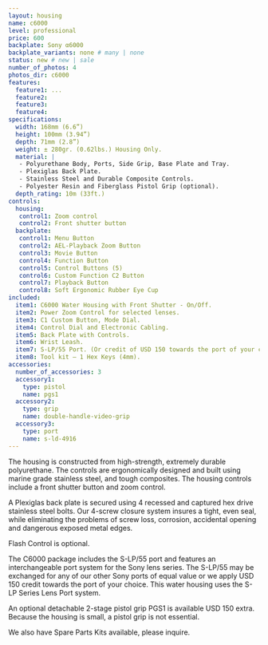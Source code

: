 ```yaml
---
layout: housing
name: c6000
level: professional
price: 600
backplate: Sony α6000
backplate_variants: none # many | none
status: new # new | sale
number_of_photos: 4
photos_dir: c6000
features:
  feature1: ...
  feature2:
  feature3:
  feature4:
specifications:
  width: 168mm (6.6”)
  height: 100mm (3.94”)
  depth: 71mm (2.8”)
  weight: ± 280gr. (0.62lbs.) Housing Only.  
  material: |
   - Polyurethane Body, Ports, Side Grip, Base Plate and Tray.
   - Plexiglas Back Plate.
   - Stainless Steel and Durable Composite Controls.
   - Polyester Resin and Fiberglass Pistol Grip (optional).
  depth_rating: 10m (33ft.)
controls:
  housing:
   control1: Zoom control
   control2: Front shutter button
  backplate:
   control1: Menu Button
   control2: AEL-Playback Zoom Button
   control3: Movie Button
   control4: Function Button
   control5: Control Buttons (5)
   control6: Custom Function C2 Button
   control7: Playback Button
   control8: Soft Ergonomic Rubber Eye Cup
included:
  item1: C6000 Water Housing with Front Shutter - On/Off.
  item2: Power Zoom Control for selected lenses.
  item3: C1 Custom Button, Mode Dial.
  item4: Control Dial and Electronic Cabling.
  item5: Back Plate with Controls.
  item6: Wrist Leash.
  item7: S-LP/55 Port. (Or credit of USD 150 towards the port of your choice).
  item8: Tool kit – 1 Hex Keys (4mm).
accessories:
  number_of_accessories: 3
  accessory1:
    type: pistol
    name: pgs1
  accessory2:
    type: grip
    name: double-handle-video-grip
  accessory3:
    type: port
    name: s-ld-4916
---
```

The housing is constructed from high-strength, extremely durable polyurethane. The controls are ergonomically designed and built using marine grade stainless steel, and tough composites. The housing controls include a front shutter button and zoom control.

A Plexiglas back plate is secured using 4 recessed and captured hex drive stainless steel bolts. Our 4-screw closure system insures a tight, even seal, while eliminating the problems of screw loss, corrosion, accidental opening and dangerous exposed metal edges.

Flash Control is optional.

The C6000 package includes the S-LP/55 port and features an interchangeable port system for the Sony lens series.  The S-LP/55 may be exchanged for any of our other Sony ports of equal value or we apply USD 150 credit towards the port of your choice. This water housing uses the S-LP Series Lens Port system.

An optional detachable 2-stage pistol grip PGS1 is available USD 150 extra. Because the housing is small, a pistol grip is not essential.

We also have Spare Parts Kits available, please inquire.
